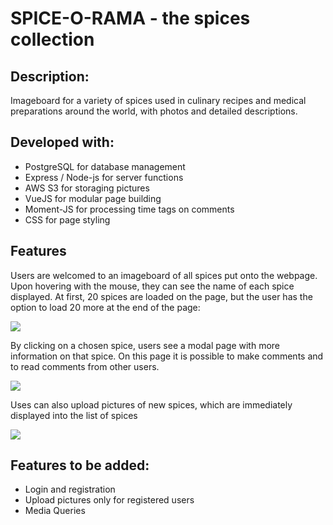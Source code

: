 # SPICE-O-RAMA - the spices collection

## Description:

Imageboard for a variety of spices used in culinary recipes and medical preparations around the world, with photos and detailed descriptions. 

## Developed with:

- PostgreSQL for database management
- Express / Node-js for server functions
- AWS S3 for storaging pictures
- VueJS for modular page building
- Moment-JS for processing time tags on comments
- CSS for page styling

## Features

Users are welcomed to an imageboard of all spices put onto the webpage. Upon hovering with the mouse, they can see the name of each spice displayed. At first, 20 spices are loaded on the page, but the user has the option to load 20 more at the end of the page:

<img src="./welcome.gif" />

By clicking on a chosen spice, users see a modal page with more information on that spice. On this page it is possible to make comments and to read comments from other users. 

<img src='./modal.gif' />

Uses can also upload pictures of new spices, which are immediately displayed into the list of spices

<img src='./upload.gif' />

## Features to be added:

- Login and registration 
- Upload pictures only for registered users
- Media Queries